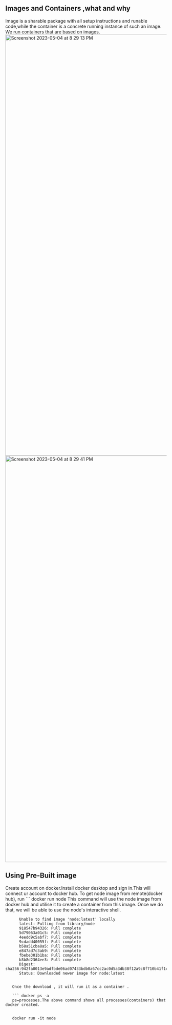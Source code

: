 ## Images and Containers ,what and why

Image is a sharable package with all setup instructions and runable code,while the container is a concrete running instance of such an image.
We run containers that are based on images.
<img width="1311" alt="Screenshot 2023-05-04 at 8 29 13 PM" src="https://user-images.githubusercontent.com/32058209/236247357-f88b7448-b687-4489-bbdf-f00e37706b13.png">
<img width="1265" alt="Screenshot 2023-05-04 at 8 29 41 PM" src="https://user-images.githubusercontent.com/32058209/236247510-39b69be9-d83b-478a-a3d9-de68daebb8a8.png">

## Using Pre-Built image

Create account on docker.Install docker desktop and sign in.This will connect ur account to docker hub.
To get node image from remote(docker hub), run
    ``` docker run node
    This command will use the node image from docker hub and utilise it to create a container from this image.
    Once we do that, we will be able to use the node's interactive shell.
    

          Unable to find image 'node:latest' locally
          latest: Pulling from library/node
          918547b94326: Pull complete 
          5d79063a01c5: Pull complete 
          4eedd9c5abf7: Pull complete 
          9cdadd40055f: Pull complete 
          b58a51cba8a5: Pull complete 
          e847ad7c3ab9: Pull complete 
          fbebe301b1ba: Pull complete 
          b3b8d2364ee3: Pull complete 
          Digest: sha256:942fa0013e9adfbde06ad07433bdb0a67cc2ac0d5a3db38f12a9c8f710b41f1c
          Status: Downloaded newer image for node:latest
          
          
       Once the download , it will run it as a container .
       
       ``` docker ps -a
       ps=processes.The above command shows all processes(containers) that docker created.
       
       
       docker run -it node
